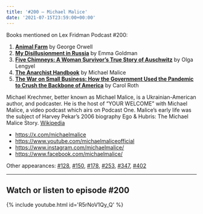 ```yaml
---
title: '#200 – Michael Malice'
date: '2021-07-15T23:59:00+00:00'
---
```


Books mentioned on Lex Fridman Podcast #200:

1. <b><a href="https://amzn.to/3GeqiK5" target="_blank" rel="sponsored noopener noreferrer">Animal Farm</a></b> by George Orwell
2. <b><a href="https://amzn.to/3VAGbzj" target="_blank" rel="sponsored noopener noreferrer">My Disillusionment in Russia</a></b> by Emma Goldman
3. <b><a href="https://amzn.to/3FTIh7t" target="_blank" rel="sponsored noopener noreferrer">Five Chimneys: A Woman Survivor’s True Story of Auschwitz</a></b> by Olga Lengyel
4. <b><a href="https://amzn.to/3WDDmy3" target="_blank" rel="sponsored noopener noreferrer">The Anarchist Handbook</a></b> by Michael Malice
5. <b><a href="https://amzn.to/3vaen9X" target="_blank" rel="sponsored noopener noreferrer">The War on Small Business: How the Government Used the Pandemic to Crush the Backbone of America</a></b> by Carol Roth

<!--more-->

Michael Krechmer, better known as Michael Malice, is a Ukrainian-American author, and podcaster. He is the host of “YOUR WELCOME” with Michael Malice, a video podcast which airs on Podcast One. Malice’s early life was the subject of Harvey Pekar’s 2006 biography Ego &amp; Hubris: The Michael Malice Story. <a href="https://en.wikipedia.org/wiki/Michael_Malice" target="_blank">Wikipedia</a>

- <a href="https://x.com/michaelmalice" target="_blank">https://x.com/michaelmalice</a>
- <a href="https://www.youtube.com/michaelmaliceofficial" target="_blank">https://www.youtube.com/michaelmaliceofficial</a>
- <a href="https://www.instagram.com/michaelmalice/" target="_blank">https://www.instagram.com/michaelmalice/</a>
- <a href="https://www.facebook.com/michaelmalice/" target="_blank">https://www.facebook.com/michaelmalice/</a>

Other appearances: [\#128](https://lexlib.io/128-michael-malice/), [\#150](https://lexlib.io/150-michael-malice/), [\#178](https://lexlib.io/178-michael-malice-and-yaron-brook/), [\#253](https://lexlib.io/253-michael-malice/), [\#347](https://lexlib.io/347-michael-malice/), [\#402](/402-michael-malice/)

- - - - - -

## Watch or listen to episode #200

{% include youtube.html id='R5rNoV1Qy_Q' %}